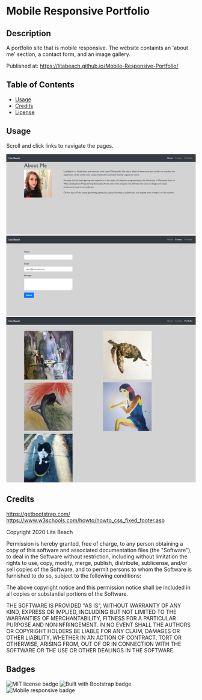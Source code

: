 # Mobile Responsive Portfolio

## Description 
A portfolio site that is mobile responsive. The website containts an 'about me' section, a contact form, and an image gallery. 

Published at: https://litabeach.github.io/Mobile-Responsive-Portfolio/


## Table of Contents

* [Usage](#usage)
* [Credits](#credits)
* [License](#license)


## Usage 

Scroll and click links to navigate the pages. 

![Home page](02-CSS-Bootstrap\Assets\Images2\screencapture1.png)
![Contact Form](02-CSS-Bootstrap\Assets\Images2\screencapture2.png)
![Potfolio](02-CSS-Bootstrap\Assets\Images2\screencapture3.png)


## Credits

https://getbootstrap.com/
https://www.w3schools.com/howto/howto_css_fixed_footer.asp

Copyright 2020 Lita Beach

Permission is hereby granted, free of charge, to any person obtaining a copy of this software and associated documentation files (the "Software"), to deal in the Software without restriction, including without limitation the rights to use, copy, modify, merge, publish, distribute, sublicense, and/or sell copies of the Software, and to permit persons to whom the Software is furnished to do so, subject to the following conditions:

The above copyright notice and this permission notice shall be included in all copies or substantial portions of the Software.

THE SOFTWARE IS PROVIDED "AS IS", WITHOUT WARRANTY OF ANY KIND, EXPRESS OR IMPLIED, INCLUDING BUT NOT LIMITED TO THE WARRANTIES OF MERCHANTABILITY, FITNESS FOR A PARTICULAR PURPOSE AND NONINFRINGEMENT. IN NO EVENT SHALL THE AUTHORS OR COPYRIGHT HOLDERS BE LIABLE FOR ANY CLAIM, DAMAGES OR OTHER LIABILITY, WHETHER IN AN ACTION OF CONTRACT, TORT OR OTHERWISE, ARISING FROM, OUT OF OR IN CONNECTION WITH THE SOFTWARE OR THE USE OR OTHER DEALINGS IN THE SOFTWARE.

## Badges

![MIT license badge](https://img.shields.io/badge/License-MIT-blue)
![Built with Bootstrap badge](https://img.shields.io/badge/Built_with-Bootstrap-green)
![Mobile responsive badge](https://img.shields.io/badge/Mobile-Responsive-orange)
